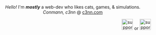 <p align="center">
	<i>Hello!</i> I'm <i><b>mostly</b></i> a web-dev who likes cats, games, & simulations.<br>
	<i>Conmann, c3nn</i> @ <a href="https://c3nn.com">c3nn.com</a>
</p>
<p align="right">
	<a href='https://ko-fi.com/Q5Q8HKRP5' target='_blank'><img height='36' style='border:0px;height:36px;' src='https://storage.ko-fi.com/cdn/brandasset/kofi_s_logo_labelwhite.png?' border='0' alt='support me if you want' /></a> or <a href="https://www.buymeacoffee.com/conn"> <img height="36px" src="https://i.imgur.com/VgXv302.png" alt="support me if you want" /></a>
</p>
